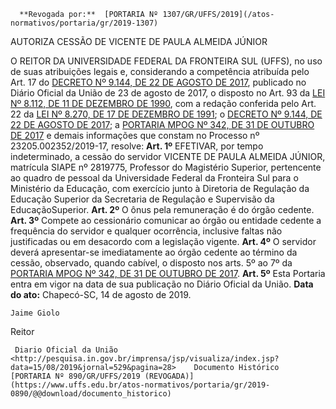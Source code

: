       **Revogada por:**  [PORTARIA Nº 1307/GR/UFFS/2019](/atos-normativos/portaria/gr/2019-1307) 

   AUTORIZA CESSÃO DE VICENTE DE PAULA ALMEIDA JÚNIOR  

 O REITOR DA UNIVERSIDADE FEDERAL DA FRONTEIRA SUL (UFFS), no uso de suas atribuições legais e, considerando a competência atribuída pelo Art. 17 do [DECRETO Nº 9.144, DE 22 DE AGOSTO DE 2017](http://www.planalto.gov.br/ccivil_03/_Ato2015-2018/2017/Decreto/D9144.htm), publicado no Diário Oficial da União de 23 de agosto de 2017, o disposto no Art. 93 da [LEI Nº 8.112, DE 11 DE DEZEMBRO DE 1990](http://www.planalto.gov.br/ccivil_03/LEIS/L8112cons.htm), com a redação conferida pelo Art. 22 da [LEI Nº 8.270, DE 17 DE DEZEMBRO DE 1991](http://www.planalto.gov.br/ccivil_03/LEIS/L8270.htm); o [DECRETO Nº 9.144, DE 22 DE AGOSTO DE 2017](http://www.planalto.gov.br/ccivil_03/_Ato2015-2018/2017/Decreto/D9144.htm); a [PORTARIA MPOG Nº 342, DE 31 DE OUTUBRO DE 2017](http://www.in.gov.br/materia/-/asset_publisher/Kujrw0TZC2Mb/content/id/19393165/do1-2017-11-03-portaria-n-342-de-31-de-outubro-de-2017-19393146) e demais informações que constam no Processo nº 23205.002352/2019-17, resolve:   **Art. 1º**  EFETIVAR, por tempo indeterminado, a cessão do servidor VICENTE DE PAULA ALMEIDA JÚNIOR, matrícula SIAPE nº 2819775, Professor do Magistério Superior, pertencente ao quadro de pessoal da Universidade Federal da Fronteira Sul para o Ministério da Educação, com exercício junto à Diretoria de Regulação da Educação Superior da Secretaria de Regulação e Supervisão da EducaçãoSuperior.   **Art. 2º**  O ônus pela remuneração é do órgão cedente.   **Art. 3º**  Compete ao cessionário comunicar ao órgão ou entidade cedente a frequência do servidor e qualquer ocorrência, inclusive faltas não justificadas ou em desacordo com a legislação vigente.   **Art. 4º**  O servidor deverá apresentar-se imediatamente ao órgão cedente ao término da cessão, observado, quando cabível, o disposto nos arts. 5º ao 7º da [PORTARIA MPOG Nº 342, DE 31 DE OUTUBRO DE 2017](http://www.in.gov.br/materia/-/asset_publisher/Kujrw0TZC2Mb/content/id/19393165/do1-2017-11-03-portaria-n-342-de-31-de-outubro-de-2017-19393146).   **Art. 5º**  Esta Portaria entra em vigor na data de sua publicação no Diário Oficial da União.        **Data do ato:** Chapecó-SC, 14 de agosto de 2019.   
 

    Jaime Giolo   
 Reitor 

     Diario Oficial da União <http://pesquisa.in.gov.br/imprensa/jsp/visualiza/index.jsp?data=15/08/2019&jornal=529&pagina=28>    Documento Histórico  [PORTARIA Nº 890/GR/UFFS/2019 (REVOGADA)](https://www.uffs.edu.br/atos-normativos/portaria/gr/2019-0890/@@download/documento_historico)     
      